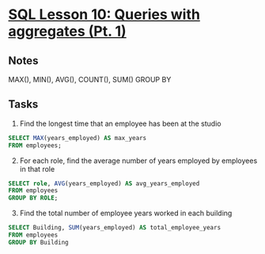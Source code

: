 # [SQL Lesson 10: Queries with aggregates (Pt. 1)](https://sqlbolt.com/lesson/select_queries_with_aggregates)

## Notes

MAX(), MIN(), AVG(), COUNT(), SUM()
GROUP BY

## Tasks

1. Find the longest time that an employee has been at the studio

```sql
SELECT MAX(years_employed) AS max_years
FROM employees;
```


2. For each role, find the average number of years employed by employees in that role

```sql
SELECT role, AVG(years_employed) AS avg_years_employed
FROM employees
GROUP BY ROLE;
```

3. Find the total number of employee years worked in each building


```sql
SELECT Building, SUM(years_employed) AS total_employee_years
FROM employees
GROUP BY Building
```